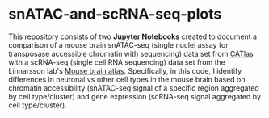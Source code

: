 # snATAC-and-scRNA-seq-plots
This repository consists of two **Jupyter Notebooks** created to document a comparison of a mouse brain snATAC-seq (single nuclei assay for transposase accessible chromatin with sequencing) data set from [CATlas](http://catlas.org/mousebrain/) with a scRNA-seq (single cell RNA sequencing) data set from the Linnarsson lab's [Mouse brain atlas](http://mousebrain.org/).  Specifically, in this code, I identify differences in neuronal vs other cell types in the mouse brain based on chromatin accessibility (snATAC-seq signal of a specific region aggregated by cell type/cluster) and gene expression (scRNA-seq signal aggregated by cell type/cluster).  
